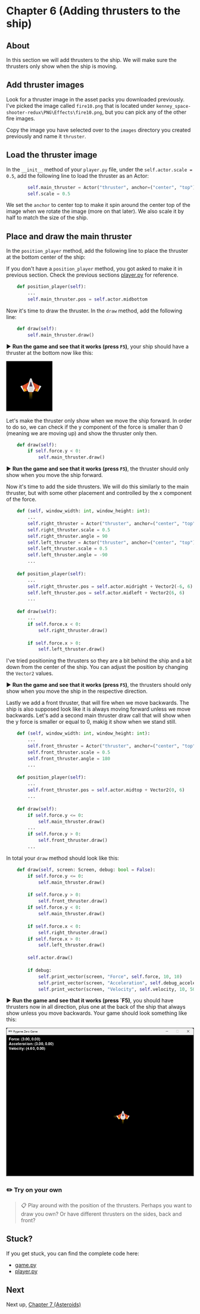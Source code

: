 # Chapter 6 (Adding thrusters to the ship)

## About

In this section we will add thrusters to the ship. We will make sure the thrusters only show when the ship is moving.

## Add thruster images

Look for a thruster image in the asset packs you downloaded previously. I've picked the image called `fire10.png` that is located under `kenney_space-shooter-redux\PNG\Effects\fire10.png`, but you can pick any of the other fire images.

Copy the image you have selected over to the `images` directory you created previously and name it `thruster`.

## Load the thruster image

In the `__init__` method of your `player.py` file, under the `self.actor.scale = 0.5`, add the following line to load the thruster as an Actor:

```python
        self.main_thruster = Actor("thruster", anchor=("center", "top"))
        self.scale = 0.5
```

We set the `anchor` to center top to make it spin around the center top of the image when we rotate the image (more on that later). We also scale it by half to match the size of the ship.

## Place and draw the main thruster
In the `position_player` method, add the following line to place the thruster at the bottom center of the ship:

If you don't have a `position_player` method, you got asked to make it in previous section. Check the previous sections [player.py](../chapter05/player.py) for reference.

```python
    def position_player(self):
        ...
        self.main_thruster.pos = self.actor.midbottom
```

Now it's time to draw the thruster. In the `draw` method, add the following line:

```python
    def draw(self):
        self.main_thruster.draw()
```

▶️ **Run the game and see that it works (press `F5`)**, your ship should have a thruster at the bottom now like this:

<img src="../.docs/image14.png">

Let's make the thruster only show when we move the ship forward. In order to do so, we can check if the y component of the force is smaller than 0 (meaning we are moving up) and show the thruster only then.

```python
    def draw(self):
        if self.force.y < 0:
            self.main_thruster.draw()
```

▶️ **Run the game and see that it works (press `F5`)**, the thruster should only show when you move the ship forward.

Now it's time to add the side thrusters. We will do this similarly to the main thruster, but with some other placement and controlled by the x component of the force.

```python
    def (self, window_width: int, window_height: int):
        ...
        self.right_thruster = Actor("thruster", anchor=("center", "top"))
        self.right_thruster.scale = 0.5
        self.right_thruster.angle = 90
        self.left_thruster = Actor("thruster", anchor=("center", "top"))
        self.left_thruster.scale = 0.5
        self.left_thruster.angle = -90
        ...

    def position_player(self):
        ...
        self.right_thruster.pos = self.actor.midright + Vector2(-6, 6)
        self.left_thruster.pos = self.actor.midleft + Vector2(6, 6)
        ...

    def draw(self):
        ...
        if self.force.x < 0:
            self.right_thruster.draw()

        if self.force.x > 0:
            self.left_thruster.draw()

```

I've tried positioning the thrusters so they are a bit behind the ship and a bit down from the center of the ship. You can adjust the position by changing the `Vector2` values.

▶️ **Run the game and see that it works (press `F5`)**, the thrusters should only show when you move the ship in the respective direction.

Lastly we add a front thruster, that will fire when we move backwards. The ship is also supposed look like it is always moving forward unless we move backwards. Let's add a second main thruster draw call that will show when the y force is smaller or equal to 0, makig it show when we stand still.

```python
    def (self, window_width: int, window_height: int):
        ...
        self.front_thruster = Actor("thruster", anchor=("center", "top"))
        self.front_thruster.scale = 0.5
        self.front_thruster.angle = 180
        ...

    def position_player(self):
        ...
        self.front_thruster.pos = self.actor.midtop + Vector2(0, 6)
        ...

    def draw(self):
        if self.force.y <= 0:
            self.main_thruster.draw()
        ...
        if self.force.y > 0:
            self.front_thruster.draw()
        ...
```

In total your `draw` method should look like this:

```python
    def draw(self, screen: Screen, debug: bool = False):
        if self.force.y <= 0:
            self.main_thruster.draw()

        if self.force.y > 0:
            self.front_thruster.draw()
        if self.force.y < 0:
            self.main_thruster.draw()

        if self.force.x < 0:
            self.right_thruster.draw()
        if self.force.x > 0:
            self.left_thruster.draw()

        self.actor.draw()

        if debug:
            self.print_vector(screen, "Force", self.force, 10, 10)
            self.print_vector(screen, "Acceleration", self.debug_acceleration, 10, 30)
            self.print_vector(screen, "Velocity", self.velocity, 10, 50)
```

▶️ **Run the game and see that it works (press `F5)**, you should have thrusters now in all direction, plus one at the back of the ship that always show unless you move backwards. Your game should look something like this:

<img src="../.docs/chapter06.png">

### ✏️ Try on your own

> 📋 Play around with the position of the thrusters. Perhaps you want to draw you own? Or have different thrusters on the sides, back and front?

## Stuck?

If you get stuck, you can find the complete code here:
* [game.py](./game.py)
* [player.py](./player.py)

## Next

Next up, [Chapter 7 (Asteroids)](../chapter07)